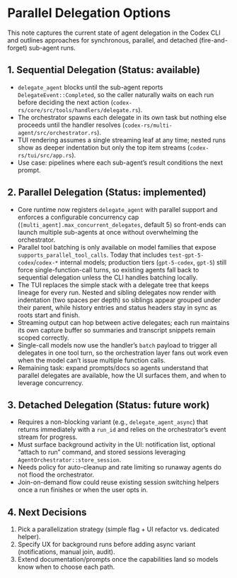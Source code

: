 # Parallel Delegation Options

This note captures the current state of agent delegation in the Codex CLI and outlines
approaches for synchronous, parallel, and detached (fire-and-forget) sub-agent runs.

## 1. Sequential Delegation (Status: available)
- `delegate_agent` blocks until the sub-agent reports `DelegateEvent::Completed`, so the caller
  naturally waits on each run before deciding the next action (`codex-rs/core/src/tools/handlers/delegate.rs`).
- The orchestrator spawns each delegate in its own task but nothing else proceeds until the handler
  resolves (`codex-rs/multi-agent/src/orchestrator.rs`).
- TUI rendering assumes a single streaming leaf at any time; nested runs show as deeper indentation
  but only the top item streams (`codex-rs/tui/src/app.rs`).
- Use case: pipelines where each sub-agent’s result conditions the next prompt.

## 2. Parallel Delegation (Status: implemented)
- Core runtime now registers `delegate_agent` with parallel support and enforces a configurable
  concurrency cap (`[multi_agent].max_concurrent_delegates`, default 5) so front-ends can launch
  multiple sub-agents at once without overwhelming the orchestrator.
- Parallel tool batching is only available on model families that expose
  `supports_parallel_tool_calls`. Today that includes `test-gpt-5-codex`/`codex-*` internal models;
  production tiers (`gpt-5-codex`, `gpt-5`) still force single-function-call turns, so existing
  agents fall back to sequential delegation unless the CLI handles batching locally.
- The TUI replaces the simple stack with a delegate tree that keeps lineage for every run. Nested and
  sibling delegates now render with indentation (two spaces per depth) so siblings appear grouped
  under their parent, while history entries and status headers stay in sync as roots start and finish.
- Streaming output can hop between active delegates; each run maintains its own capture buffer so
  summaries and transcript snippets remain scoped correctly.
- Single-call models now use the handler’s `batch` payload to trigger all delegates in one tool turn,
  so the orchestration layer fans out work even when the model can’t issue multiple function calls.
- Remaining task: expand prompts/docs so agents understand that parallel delegates are available, how
  the UI surfaces them, and when to leverage concurrency.

## 3. Detached Delegation (Status: future work)
- Requires a non-blocking variant (e.g., `delegate_agent_async`) that returns immediately with a
  `run_id` and relies on the orchestrator’s event stream for progress.
- Must surface background activity in the UI: notification list, optional “attach to run”
  command, and stored sessions leveraging `AgentOrchestrator::store_session`.
- Needs policy for auto-cleanup and rate limiting so runaway agents do not flood the orchestrator.
- Join-on-demand flow could reuse existing session switching helpers once a run finishes or when
  the user opts in.

## 4. Next Decisions
1. Pick a parallelization strategy (simple flag + UI refactor vs. dedicated helper).
2. Specify UX for background runs before adding async variant (notifications, manual join, audit).
3. Extend documentation/prompts once the capabilities land so models know when to choose each path.
